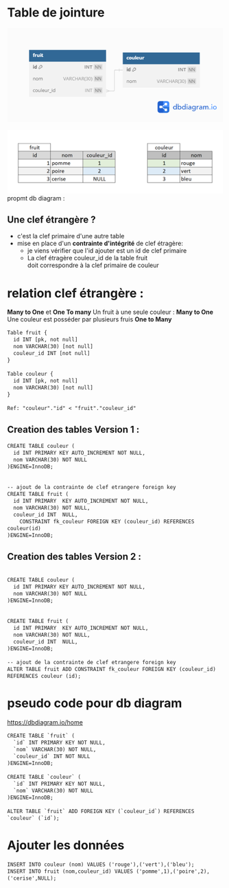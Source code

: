 # Table de jointure

![salade](/img/08/salade.png)
  
![salade](/img/10/salade.png)
propmt db diagram :

## Une clef étrangère ?
- c'est la clef primaire d'une autre table
- mise en place d'un **contrainte d'intégrité** de clef étragère:
  - je viens vérifier que l'id ajouter est un id de clef primaire  
  - La clef étragère couleur_id de la table fruit  
doit correspondre à la clef primaire de couleur  

# relation clef étrangère :
**Many to One** et **One To many**
Un fruit à une seule couleur : **Many to One**  
Une couleur est posséder par plusieurs fruis **One to   Many** 

```
Table fruit {
  id INT [pk, not null]
  nom VARCHAR(30) [not null]
  couleur_id INT [not null]
}

Table couleur {
  id INT [pk, not null]
  nom VARCHAR(30) [not null]
}

Ref: "couleur"."id" < "fruit"."couleur_id"
```

## Creation des tables Version 1 :
```mysql
CREATE TABLE couleur (
  id INT PRIMARY KEY AUTO_INCREMENT NOT NULL,
  nom VARCHAR(30) NOT NULL
)ENGINE=InnoDB;


-- ajout de la contrainte de clef etrangere foreign key
CREATE TABLE fruit (
  id INT PRIMARY  KEY AUTO_INCREMENT NOT NULL,
  nom VARCHAR(30) NOT NULL,
  couleur_id INT  NULL,
    CONSTRAINT fk_couleur FOREIGN KEY (couleur_id) REFERENCES couleur(id)
)ENGINE=InnoDB;
```
## Creation des tables Version 2 :
```mysql

CREATE TABLE couleur (
  id INT PRIMARY KEY AUTO_INCREMENT NOT NULL,
  nom VARCHAR(30) NOT NULL
)ENGINE=InnoDB;


CREATE TABLE fruit (
  id INT PRIMARY  KEY AUTO_INCREMENT NOT NULL,
  nom VARCHAR(30) NOT NULL,
  couleur_id INT  NULL,    
)ENGINE=InnoDB;

-- ajout de la contrainte de clef etrangere foreign key
ALTER TABLE fruit ADD CONSTRAINT fk_couleur FOREIGN KEY (couleur_id) REFERENCES couleur (id);
```

# pseudo code pour db diagram

https://dbdiagram.io/home  

```mysql
CREATE TABLE `fruit` (
  `id` INT PRIMARY KEY NOT NULL,
  `nom` VARCHAR(30) NOT NULL,
  `couleur_id` INT NOT NULL
)ENGINE=InnoDB;

CREATE TABLE `couleur` (
  `id` INT PRIMARY KEY NOT NULL,
  `nom` VARCHAR(30) NOT NULL
)ENGINE=InnoDB;

ALTER TABLE `fruit` ADD FOREIGN KEY (`couleur_id`) REFERENCES `couleur` (`id`);
```

# Ajouter les données
```mysql
INSERT INTO couleur (nom) VALUES ('rouge'),('vert'),('bleu');
INSERT INTO fruit (nom,couleur_id) VALUES ('pomme',1),('poire',2),('cerise',NULL);
```
